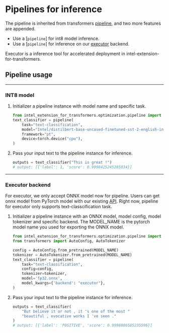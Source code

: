 # Pipelines for inference

The pipeline is inherited from transformers [pipeline](https://github.com/huggingface/transformers/blob/main/docs/source/en/pipeline_tutorial.mdx), and two more features are appended.

* Use a [`pipeline`] for int8 model inference.
* Use a [`pipeline`] for inference on our [executor](../intel_extension_for_transformers/backends/neural_engine/) backend.

Executor is a inference tool for accelerated deployment in intel-extension-for-transformers.

## Pipeline usage

----
### **INT8 model**

1. Initializer a pipeline instance with model name and specific task.
    ```py
    from intel_extension_for_transformers.optimization.pipeline import pipeline
    text_classifier = pipeline(
        task="text-classification",
        model="Intel/distilbert-base-uncased-finetuned-sst-2-english-int8-static",
        framework="pt",
        device=torch.device("cpu"),
    )
    ```
2. Pass your input text to the pipeline instance for inference.
    ```py
    outputs = text_classifier("This is great !")
    # output: [{'label': 1, 'score': 0.9998425245285034}]
    ```

----

### **Executor backend**

For executor, we only accept ONNX model now for pipeline. Users can get onnx model from PyTorch model with our existing [API](export.md). Right now, pipeline for executor only supports text-classcification task. 

1. Initializer a pipeline instance with an ONNX model, model config, model tokenizer and specific backend. The MODEL_NAME is the pytorch model name you used for exporting the ONNX model.
    ```py
    from intel_extension_for_transformers.optimization.pipeline import pipeline
    from transformers import AutoConfig, AutoTokenizer

    config = AutoConfig.from_pretrained(MODEL_NAME)
    tokenizer = AutoTokenizer.from_pretrained(MODEL_NAME)
    text_classifier = pipeline(
        task="text-classification",
        config=config,
        tokenizer=tokenizer,
        model='fp32.onnx',
        model_kwargs={'backend': "executor"},
    )
    ```

2. Pass your input text to the pipeline instance for inference.
    ```py
    outputs = text_classifier(
        "But believe it or not , it 's one of the most "
        "beautiful , evocative works I 've seen ."
    )
    # output: [{'label': 'POSITIVE', 'score': 0.9998886585235596}]
    ```

